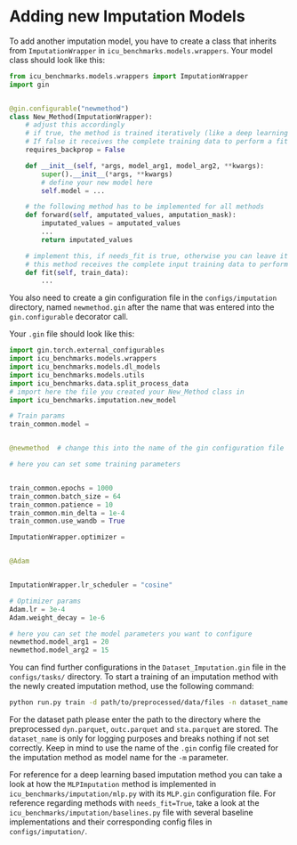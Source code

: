 
# Adding new Imputation Models

To add another imputation model, you have to create a class that inherits from `ImputationWrapper` in `icu_benchmarks.models.wrappers`. Your model class should look like this:

```python
from icu_benchmarks.models.wrappers import ImputationWrapper
import gin


@gin.configurable("newmethod")
class New_Method(ImputationWrapper):
    # adjust this accordingly
    # if true, the method is trained iteratively (like a deep learning model). 
    # If false it receives the complete training data to perform a fit on
    requires_backprop = False  

    def __init__(self, *args, model_arg1, model_arg2, **kwargs):
        super().__init__(*args, **kwargs)
        # define your new model here
        self.model = ...

    # the following method has to be implemented for all methods
    def forward(self, amputated_values, amputation_mask):
        imputated_values = amputated_values
        ...
        return imputated_values

    # implement this, if needs_fit is true, otherwise you can leave it out.
    # this method receives the complete input training data to perform a fit on.
    def fit(self, train_data):
        ...
```

You also need to create a gin configuration file in the `configs/imputation` directory, 
named `newmethod.gin` after the name that was entered into the `gin.configurable` decorator call.

Your `.gin` file should look like this:

```python
import gin.torch.external_configurables
import icu_benchmarks.models.wrappers
import icu_benchmarks.models.dl_models
import icu_benchmarks.models.utils
import icu_benchmarks.data.split_process_data
# import here the file you created your New_Method class in
import icu_benchmarks.imputation.new_model

# Train params
train_common.model =


@newmethod  # change this into the name of the gin configuration file

# here you can set some training parameters


train_common.epochs = 1000
train_common.batch_size = 64
train_common.patience = 10
train_common.min_delta = 1e-4
train_common.use_wandb = True

ImputationWrapper.optimizer =


@Adam


ImputationWrapper.lr_scheduler = "cosine"

# Optimizer params
Adam.lr = 3e-4
Adam.weight_decay = 1e-6

# here you can set the model parameters you want to configure
newmethod.model_arg1 = 20
newmethod.model_arg2 = 15
```

You can find further configurations in the `Dataset_Imputation.gin` file in the `configs/tasks/` directory.
To start a training of an imputation method with the newly created imputation method, use the following command:

```bash
python run.py train -d path/to/preprocessed/data/files -n dataset_name -t Dataset_Imputation -m newmethod
```

For the dataset path please enter the path to the directory where the preprocessed `dyn.parquet`, `outc.parquet` and `sta.parquet` are stored. The `dataset_name` is only for logging purposes and breaks nothing if not set correctly. Keep in mind to use the name of the `.gin` config file created for the imputation method as model name for the `-m` parameter.

For reference for a deep learning based imputation method you can take a look at how the `MLPImputation` method is implemented in `icu_benchmarks/imputation/mlp.py` with its `MLP.gin` configuration file. For reference regarding methods with `needs_fit=True`, take a look at the `icu_benchmarks/imputation/baselines.py` file with several baseline implementations and their corresponding config files in `configs/imputation/`.
